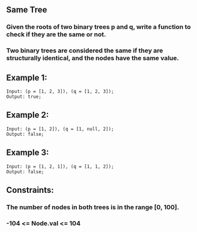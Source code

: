 ## Same Tree

### Given the roots of two binary trees p and q, write a function to check if they are the same or not.

### Two binary trees are considered the same if they are structurally identical, and the nodes have the same value.

## Example 1:

```node
Input: (p = [1, 2, 3]), (q = [1, 2, 3]);
Output: true;
```

## Example 2:

```node
Input: (p = [1, 2]), (q = [1, null, 2]);
Output: false;
```

## Example 3:

```node
Input: (p = [1, 2, 1]), (q = [1, 1, 2]);
Output: false;
```

## Constraints:

### The number of nodes in both trees is in the range [0, 100].

### -104 <= Node.val <= 104
